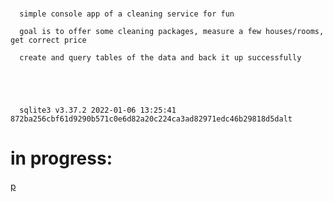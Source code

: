 #

      simple console app of a cleaning service for fun

      goal is to offer some cleaning packages, measure a few houses/rooms, get correct price

      create and query tables of the data and back it up successfully





      sqlite3 v3.37.2 2022-01-06 13:25:41 872ba256cbf61d9290b571c0e6d82a20c224ca3ad82971edc46b29818d5dalt

# in progress:

[p](https://github.com/daytonhaney/soupsandwich2022/assets/37848207/4f8e5f02-60fa-4a64-847b-ed4324bbbfbe)

